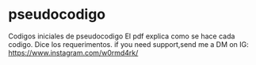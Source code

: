 # pseudocodigo
Codigos iniciales de pseudocodigo
El pdf explica como se hace cada codigo.
Dice los requerimentos.
if you need support,send me a DM on IG: https://www.instagram.com/w0rmd4rk/
